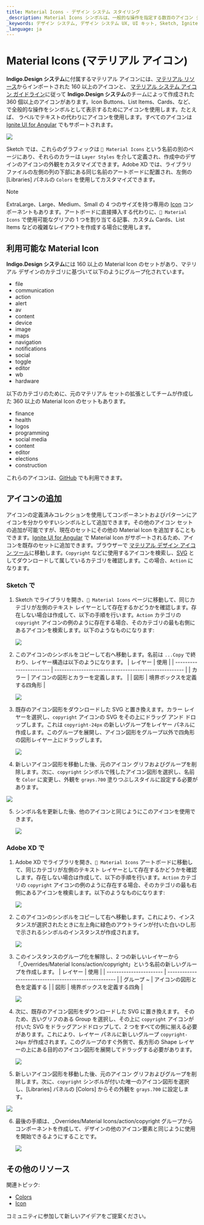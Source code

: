 ```yaml
---
title: Material Icons - デザイン システム スタイリング
_description: Material Icons シンボルは、一般的な操作を指定する数百のアイコン シンボルを提供します。
_keywords: デザイン システム, デザイン システム UX, UI キット, Sketch, Ignite UI for Angular, Sketch to Angular, Angular, Angular デザイン システム, Sketch からコードをエクスポート, Angular 用のデザイン キット, Sketch HTML, Sketch to HTML, Sketch UI キット
_language: ja
---
```


# Material Icons (マテリアル アイコン)

**Indigo.Design システム**に付属するマテリアル アイコンには、[マテリアル リソース](https://material.io/resources/icons/?style=baseline)からインポートされた 160 以上のアイコンと、 [マテリアル システム アイコン ガイドライン](https://material.io/design/iconography/system-icons.html#design-principles)に従って **Indigo.Design システム**のチームによって作成された 360 個以上のアイコンがあります。Icon Buttons、List Items、Cards、など、で全般的な操作をシンボルとして表示するためにアイコンを使用します。たとえば、 ラベルでテキストの代わりにアイコンを使用します。すべてのアイコンは [Ignite UI for Angular](https://jp.infragistics.com/products/ignite-ui-angular) でもサポートされます。

<img class="responsive-img" src="../images/icons_demo.png" srcset="../images/icons_demo@2x.png 2x" />

Sketch では、これらのグラフィックは `🎨 Material Icons` という名前の別のページにあり、それらのカラーは `Layer Styles` を介して定義され、作成中のデザインのアイコンの外観をカスタマイズできます。Adobe XD では、ライブラリ ファイルの左側の列の下部にある同じ名前のアートボードに配置され、左側の [Libraries] パネルの `Colors` を使用してカスタマイズできます。

> [!Note]
> ExtraLarge、Large、Medium、Small の 4 つのサイズを持つ専用の [Icon](../components/icon.md) コンポーネントもあります。アートボードに直接挿入する代わりに、`🎨 Material Icons` で使用可能なグリフの 1 つを割り当てる記事、カスタム Cards、List Items などの複雑なレイアウトを作成する場合に使用します。

## 利用可能な Material Icon

**Indigo.Design システム**には 160 以上の Material Icon のセットがあり、マテリアル デザインのカテゴリに基づいて以下のようにグループ化されています。

- file
- communication
- action
- alert
- av
- content
- device
- image
- maps
- navigation
- notifications
- social
- toggle
- editor
- wb
- hardware

以下のカテゴリのために、元のマテリアル セットの拡張としてチームが作成した 360 以上の Material Icon のセットもあります。

- finance
- health
- logos
- programming
- social media
- content
- editor
- elections
- construction

これらのアイコンは、[GitHub](https://github.com/IgniteUI/material-icons-extended) でも利用できます。

## アイコンの追加

アイコンの定義済みコレクションを使用してコンポーネントおよびパターンにアイコンを分かりやすいシンボルとして追加できます。その他のアイコン セットの追加が可能ですが、現在のセットにその他の Material Icon を追加することもできます。[Ignite UI for Angular](https://jp.infragistics.com/products/ignite-ui-angular) で Material Icon がサポートされるため、アイコンを既存のセットに追加できます。ブラウザーで [マテリアル デザイン アイコン ツール](https://fonts.google.com/icons?selected=Material+Icons)に移動します。`Copyright` などに使用するアイコンを検索し、[SVG](https://fonts.google.com/icons?selected=Material+Icons&icon.query=copyright) としてダウンロードして属しているカテゴリを確認します。この場合、`Action` になります。

### Sketch で

1.  Sketch でライブラリを開き、`🎨 Material Icons` ページに移動して、同じカテゴリが左側のテキスト レイヤーとして存在するかどうかを確認します。存在しない場合は作成して、以下の手順を行います。`Action` カテゴリの `copyright` アイコンの例のように存在する場合、そのカテゴリの最も右側にあるアイコンを検索します。以下のようなものになります:

    <img class="responsive-img" src="../images/icons_add1.png" srcset="../images/icons_add1@2x.png 2x" />

2.  このアイコンのシンボルをコピーして右へ移動します。名前は `...Copy` で終わり、レイヤー構造は以下のようになります。
    | レイヤー | 使用 |
    | ----------------------- | ----------------------------------------------------- |
    | カラー | アイコンの図形とカラーを定義します。 |
    | 図形 | 境界ボックスを定義する四角形 |
    <div class="divider--half"></div>
    <img class="responsive-img" src="../images/icons_add2.png" srcset="../images/icons_add2@2x.png 2x" />

3.  既存のアイコン図形をダウンロードした SVG と置き換えます。カラー レイヤーを選択し、`copyright` アイコンの SVG をその上にドラッグ アンド ドロップします。これは `copyright-24px` の新しいグループをレイヤー パネルに作成します。このグループを展開し、アイコン図形をグループ以外で四角形の図形レイヤー上にドラッグします。

    <img class="responsive-img" src="../images/icons_add3.png" srcset="../images/icons_add3@2x.png 2x" />

4.  新しいアイコン図形を移動した後、元のアイコン グリフおよびグループを削除します。次に、`copyright` シンボルで残したアイコン図形を選択し、名前を `Color` に変更し、外観を `grays.700` 塗りつぶしスタイルに設定する必要があります。

   <img class="responsive-img" src="../images/icons_add4.png" srcset="../images/icons_add4@2x.png 2x" />

5.  シンボル名を更新した後、他のアイコンと同じようにこのアイコンを使用できます。

    <img class="responsive-img" src="../images/icons_add5.png" srcset="../images/icons_add5@2x.png 2x" />

### Adobe XD で

1.  Adobe XD でライブラリを開き、`🎨 Material Icons` アートボードに移動して、同じカテゴリが左側のテキスト レイヤーとして存在するかどうかを確認します。存在しない場合は作成して、以下の手順を行います。`Action` カテゴリの `copyright` アイコンの例のように存在する場合、そのカテゴリの最も右側にあるアイコンを検索します。以下のようなものになります:

    <img class="responsive-img" src="../images/icons_add6.png" srcset="../images/icons_add6@2x.png 2x" />

2.  このアイコンのシンボルをコピーして右へ移動します。これにより、インスタンスが選択されたときに左上角に緑色のアウトラインが付いた白いひし形で示されるシンボルのインスタンスが作成されます。

    <img class="responsive-img" src="../images/icons_add7.png" srcset="../images/icons_add7@2x.png 2x" />

3.  このインスタンスのグループ化を解除し、2 つの新しいレイヤーから「_Overrides/Material Icons/action/copyright」という名前の新しいグループを作成します。
    | レイヤー | 使用 |
    | ----------------------- | ----------------------------------------------------- |
    | グループ ~ | アイコンの図形と色を定義する |
    | 図形 | 境界ボックスを定義する四角 |
    <div class="divider--half"></div>
    <img class="responsive-img" src="../images/icons_add8.png" srcset="../images/icons_add8@2x.png 2x" />

4. 次に、既存のアイコン図形をダウンロードした SVG に置き換えます。 そのため、古いグリフのある Group を選択し、その上に `copyright` アイコンが付いた SVG をドラッグアンドドロップして、2 つをすべての側に揃える必要があります。これにより、レイヤー パネルに新しいグループ `copyright-24px` が作成されます。このグループのすぐ外側で、長方形の Shape レイヤーの上にある目的のアイコン図形を展開してドラッグする必要があります。

    <img class="responsive-img" src="../images/icons_add9.png" srcset="../images/icons_add9@2x.png 2x" />

5.  新しいアイコン図形を移動した後、元のアイコン グリフおよびグループを削除します。次に、`copyright` シンボルが付いた唯一のアイコン図形を選択し、[Libraries] パネルの [Colors] からその外観を `grays.700` に設定します。 

   <img class="responsive-img" src="../images/icons_add10.png" srcset="../images/icons_add10@2x.png 2x" />

6.  最後の手順は、_Overrides/Material Icons/action/copyright グループからコンポーネントを作成して、デザインの他のアイコン要素と同じように使用を開始できるようにすることです。

    <img class="responsive-img" src="../images/icons_add11.png" srcset="../images/icons_add11@2x.png 2x" />

## その他のリソース

関連トピック:

- [Colors](colors.md)
- [Icon](../components/icon.md)
  <div class="divider--half"></div>

コミュニティに参加して新しいアイデアをご提案ください。
